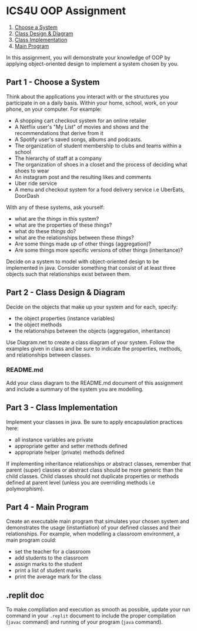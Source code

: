 # ICS4U OOP Assignment

1. [Choose a System](#part-1---choose-a-system) 
2. [Class Design & Diagram](#part-2---class-design--diagram) 
3. [Class Implementation]()
4. [Main Program]()

In this assignment, you will demonstrate your knowledge of OOP by applying object-oriented design to implement a system chosen by you.

## Part 1 - Choose a System
Think about the applications you interact with or the structures you participate in on a daily basis.  Within your home, school, work, on your phone, on your computer. For example:
* A shopping cart checkout system for an online retailer
* A Netflix user's "My List" of movies and shows and the recommendations that derive from it
* A Spotify user's saved songs, albums and podcasts.
* The organization of student membership to clubs and teams within a school
* The hierarchy of staff at a company
* The organization of shoes in a closet and the process of deciding what shoes to wear
* An instagram post and the resulting likes and comments 
* Uber ride service
* A menu and checkout system for a food delivery service i.e UberEats, DoorDash

With any of these systems, ask yourself:
* what are the *things* in this system?
* what are the properties of these *things*?
* what do these *things* do?
* what are the relationships between these *things*?
 * Are some things made up of other things (aggregation)?
 * Are some things more specific versions of other things (inheritance)?

Decide on a system to model with object-oriented design to be implemented in java. Consider something that consist of at least three objects such that relationships exist between them.

## Part 2 - Class Design & Diagram
Decide on the objects that make up your system and for each, specify:
* the object properties (instance variables)
* the object methods
* the relationships between the objects (aggregation, inheritance)

Use Diagram.net to create a class diagram of your system.  Follow the examples given in class and be sure to indicate the properties, methods, and relationships between classes.

### README.md
Add your class diagram to the README.md document of this assignment and include a summary of the system you are modelling.


## Part 3 - Class Implementation
Implement your classes in java.  Be sure to apply encapsulation practices here:
* all instance variables are private
* appropriate getter and setter methods defined
* appropriate helper (private) methods defined

If implementing inheritance relationships or abstract classes, remember that parent (super) classes or abstract class should be more generic than the child classes.  Child classes should not duplicate properties or methods defined at parent level (unless you are overriding methods i.e polymorphism).


## Part 4 - Main Program
Create an executable main program that simulates your chosen system and demonstrates the usage (instantiation) of your defined classes and their relationships.  For example, when modelling a classroom environment, a main program could:
* set the teacher for a classroom
* add students to the classroom
* assign marks to the student
* print a list of student marks 
* print the average mark for the class

## .replit doc
To make complilation and execution as smooth as possible, update your run command in your `.replit` document to include the proper compilation (`javac` command) and running of your program (`java` command).




